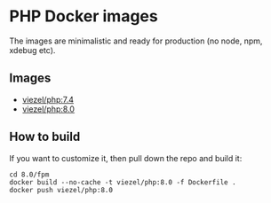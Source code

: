 # PHP Docker images

The images are minimalistic and ready for production (no node, npm, xdebug etc). 

## Images

-	[viezel/php:7.4](https://github.com/viezel/php/blob/master/php/7.4/fpm/Dockerfile)
-	[viezel/php:8.0](https://github.com/viezel/php/blob/master/php/8.0/fpm/Dockerfile)


## How to build

If you want to customize it, then pull down the repo and build it:

```
cd 8.0/fpm
docker build --no-cache -t viezel/php:8.0 -f Dockerfile .
docker push viezel/php:8.0
```